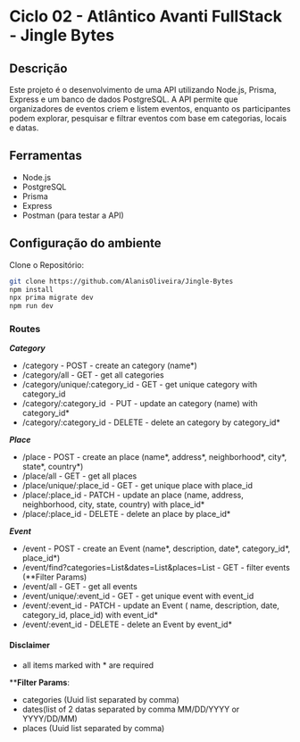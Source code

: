 # Ciclo 02 - Atlântico Avanti FullStack - Jingle Bytes

## Descrição

Este projeto é o desenvolvimento de uma API utilizando Node.js, Prisma, Express e um banco de dados PostgreSQL. A API permite que organizadores de eventos criem e listem eventos, enquanto os participantes podem explorar, pesquisar e filtrar eventos com base em categorias, locais e datas.

## Ferramentas

- Node.js
- PostgreSQL
- Prisma
- Express
- Postman (para testar a API)

## Configuração do ambiente

Clone o Repositório:

```bash
git clone https://github.com/AlanisOliveira/Jingle-Bytes
npm install
npx prima migrate dev
npm run dev

```

### Routes

***Category***

- /category - POST - create an category (name*)
- /category/all - GET - get all categories
- /category/unique/:category_id - GET - get unique category with category_id
- /category/:category_id  - PUT - update an category (name) with category_id*
- /category/:category_id - DELETE - delete an category by category_id*

***Place***

- /place - POST - create an place (name*, address*, neighborhood*, city*, state*, country*)
- /place/all - GET - get all places
- /place/unique/:place_id - GET - get unique place with place_id
- /place/:place_id - PATCH - update an place (name, address, neighborhood, city, state, country) with place_id*
- /place/:place_id - DELETE - delete an place by place_id*

***Event***

- /event - POST - create an Event (name*, description, date*, category_id*, place_id*)
- /event/find?categories=List<Uuid>&dates=List<DateTime>&places=List<Uuid> - GET - filter events (**Filter Params)
- /event/all - GET - get all events
- /event/unique/:event_id - GET - get unique event with event_id
- /event/:event_id - PATCH - update an Event ( name, description, date, category_id, place_id) with event_id*
- /event/:event_id - DELETE - delete an Event by event_id*

#### Disclaimer

- all items marked with * are required

****Filter Params**:

- categories (Uuid list separated by comma)
- dates(list of 2 datas separated by comma MM/DD/YYYY or YYYY/DD/MM)
- places (Uuid list separated by comma)